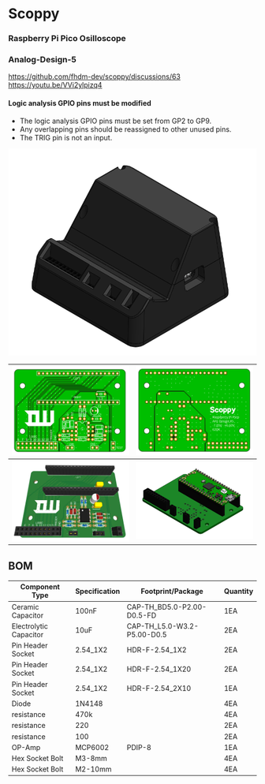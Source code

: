 # Scoppy
### Raspberry Pi Pico Osilloscope
### Analog-Design-5
https://github.com/fhdm-dev/scoppy/discussions/63
https://youtu.be/VVi2ylpizq4

#### Logic analysis GPIO pins must be modified
- The logic analysis GPIO pins must be set from GP2 to GP9.
- Any overlapping pins should be reassigned to other unused pins.
- The TRIG pin is not an input.


![Case](Image/Case.PNG)


|![PCB_2d](Image/PCB_2D.PNG)|![PCB_2d_2](Image/PCB_2D_2.PNG)|
|---|---|
|![PCB_3D](Image/PCB_3D.PNG)|![PCB_CAD](Image/PCB_CAD.PNG)|


## BOM
|Component Type|Specification|Footprint/Package|Quantity|
|---|---|---|---|
|Ceramic Capacitor|100nF|CAP-TH_BD5.0-P2.00-D0.5-FD|1EA|
|Electrolytic Capacitor|10uF|CAP-TH_L5.0-W3.2-P5.00-D0.5|2EA|
|Pin Header Socket|2.54_1X2|HDR-F-2.54_1X2|2EA|
|Pin Header Socket|2.54_1X2|HDR-F-2.54_1X20|2EA|
|Pin Header Socket|2.54_1X2|HDR-F-2.54_2X10|1EA|
|Diode|1N4148| |4EA
|resistance|470k| |4EA|
|resistance|220| |2EA|
|resistance|100| |2EA|
|OP-Amp|MCP6002|PDIP-8|1EA|
|Hex Socket Bolt|M3-8mm| |4EA|
|Hex Socket Bolt|M2-10mm| |4EA|


